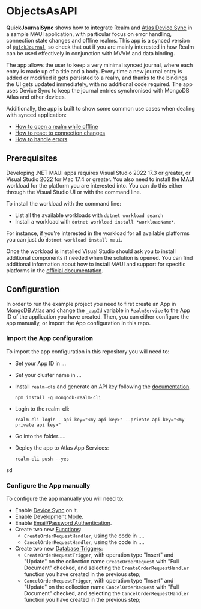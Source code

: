 # ObjectsAsAPI

**QuickJournalSync** shows how to integrate Realm and [Atlas Device Sync](https://www.mongodb.com/docs/atlas/app-services/sync/get-started/) in a sample MAUI application, with particular focus on error handling, connection state changes and offline realms. This app is a synced version of [`QuickJournal`](https://github.com/realm/realm-dotnet/tree/main/examples/QuickJournal), so check that out if you are mainly interested in how Realm can be used effectively in conjunction with MVVM and data binding.

The app allows the user to keep a very minimal synced journal, where each entry is made up of a title and a body. Every time a new journal entry is added or modified it gets persisted to a realm, and thanks to the bindings the UI gets updated immediately, with no additional code required. The app uses Device Sync to keep the journal entries synchronised with MongoDB Atlas and other devices. 

Additionally, the app is built to show some common use cases when dealing with synced application:
- [How to open a realm while offline](#offline-synced-realm)
- [How to react to connection changes](#connection-state-changes)
- [How to handle errors](#error-handling)

## Prerequisites

Developing .NET MAUI apps requires Visual Studio 2022 17.3 or greater, or Visual Studio 2022 for Mac 17.4 or greater. You also need to install the MAUI workload for the platform you are interested into. You can do this either through the Visual Studio UI or with the command line.

To install the workload with the command line:
- List all the available workloads with `dotnet workload search`
- Install a workload with `dotnet workload install *workloadName*`. 

For instance, if you're interested in the workload for all available platforms you can just do `dotnet workload install maui`. 

Once the workload is installed Visual Studio should ask you to install additional components if needed when the solution is opened. You can find additional information about how to install MAUI and support for specific platforms in the [official documentation](https://learn.microsoft.com/en-us/dotnet/maui/get-started/installation?tabs=vswin).

## Configuration

In order to run the example project you need to first create an App in [MongoDB Atlas](https://www.mongodb.com/docs/atlas/app-services/sync/get-started/) and change the `_appId` variable in `RealmService` to the App ID of the application you have created. Then, you can either configure the app manually, or import the App configuration in this repo.

### Import the App configuration

To import the app configuration in this repository you will need to:
- Set your App ID in ...
- Set your cluster name in ...
- Install `realm-cli` and generate an API key following the [documentation](https://www.mongodb.com/docs/atlas/app-services/cli/#mongodb-binary-bin.realm-cli).

    `npm install -g mongodb-realm-cli`
- Login to the realm-cli:

    `realm-cli login --api-key="<my api key>" --private-api-key="<my private api key>"`
- Go into the folder.....
- Deploy the app to Atlas App Services:

    `realm-cli push --yes`

sd

### Configure the App manually

To configure the app manually you will need to:
- Enable [Device Sync](https://www.mongodb.com/docs/atlas/app-services/sync/get-started/) on it.
- Enable [Development Mode](https://www.mongodb.com/docs/atlas/app-services/sync/configure/sync-settings/).
- Enable [Email/Password Authentication](https://www.mongodb.com/docs/atlas/app-services/authentication/email-password/).
- Create two new [Functions](https://www.mongodb.com/docs/atlas/app-services/functions/#define-a-function):
    - `CreateOrderRequestHandler`, using the code in .... 
    - `CancelOrderRequestHandler`, using the code in ....
- Create two new [Database Triggers](https://www.mongodb.com/docs/atlas/app-services/triggers/database-triggers/#create-a-database-trigger):
    - `CreateOrderRequestTrigger`, with operation type "Insert" and "Update" on the collection name `CreateOrderRequest` with "Full Document" checked, and selecting the `CreateOrderRequestHandler` function you have created in the previous step;
    - `CancelOrderRequestTrigger`, with operation type "Insert" and "Update" on the collection name `CancelOrderRequest` with "Full Document" checked, and selecting the `CancelOrderRequestHandler` function you have created in the previous step;
